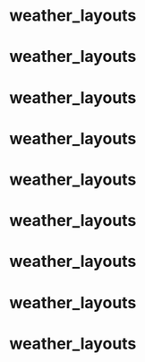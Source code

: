 # weather_layouts
# weather_layouts
# weather_layouts
# weather_layouts
# weather_layouts
# weather_layouts
# weather_layouts
# weather_layouts
# weather_layouts
